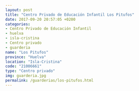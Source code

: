 ```yaml
---
layout: post
title: "Centro Privado de Educación Infantil Los Pitufos"
date: 2017-09-20 20:57:05 +0200
categories:
- Centro Privado de Educación Infantil
- huelva
- isla-cristina
- Centro privado
- guarderia
name: "Los Pitufos"
province: "Huelva"
location: "Isla-Cristina"
code: "21006661"
type: "Centro privado"
img: guarderia.jpg
permalink: /guarderias/los-pitufos.html
---
```


